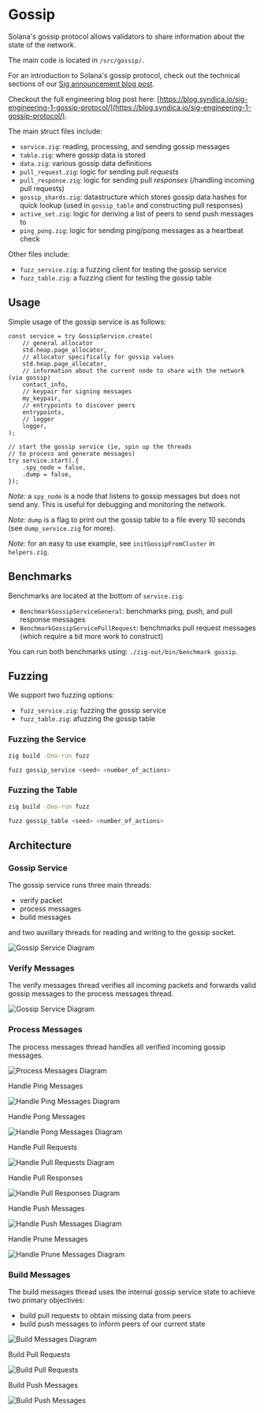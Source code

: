 # Gossip

Solana's gossip protocol allows validators to share information about the state of the network.

The main code is located in `/src/gossip/`.

For an introduction to Solana's gossip protocol, check out the technical sections of our [Sig announcement blog post](https://blog.syndica.io/introducing-sig-by-syndica-an-rps-focused-solana-validator-client-written-in-zig/).

Checkout the full engineering blog post here: [https://blog.syndica.io/sig-engineering-1-gossip-protocol/](https://blog.syndica.io/sig-engineering-1-gossip-protocol/).

The main struct files include:
- `service.zig`: reading, processing, and sending gossip messages
- `table.zig`: where gossip data is stored
- `data.zig`: various gossip data definitions
- `pull_request.zig`: logic for sending pull *requests*
- `pull_response.zig`: logic for sending pull *responses* (/handling incoming pull requests)
- `gossip_shards.zig`: datastructure which stores gossip data hashes for quick lookup (used in `gossip_table` and constructing pull responses)
- `active_set.zig`: logic for deriving a list of peers to send push messages to
- `ping_pong.zig`: logic for sending ping/pong messages as a heartbeat check

Other files include:
- `fuzz_service.zig`: a fuzzing client for testing the gossip service
- `fuzz_table.zig`: a fuzzing client for testing the gossip table

## Usage

Simple usage of the gossip service is as follows:

```zig
const service = try GossipService.create(
    // general allocator
    std.heap.page_allocator,
    // allocator specifically for gossip values
    std.heap.page_allocator,
    // information about the current node to share with the network (via gossip)
    contact_info,
    // keypair for signing messages
    my_keypair,
    // entrypoints to discover peers
    entrypoints,
    // logger
    logger,
);

// start the gossip service (ie, spin up the threads
// to process and generate messages)
try service.start(.{
    .spy_node = false,
    .dump = false,
});
```

*Note:* a `spy_node` is a node that listens to gossip messages but does not send any.
This is useful for debugging and monitoring the network.

*Note:* `dump` is a flag to print out the gossip table to a file every 10 seconds
(see `dump_service.zig` for more).

*Note:* for an easy to use example, see `initGossipFromCluster` in `helpers.zig`.

## Benchmarks

Benchmarks are located at the bottom of `service.zig`:
- `BenchmarkGossipServiceGeneral`: benchmarks ping, push, and pull response
messages
- `BenchmarkGossipServicePullRequest`: benchmarks pull request messages (which require
a bit more work to construct)

You can run both benchmarks using: `./zig-out/bin/benchmark gossip`.

## Fuzzing

We support two fuzzing options:
- `fuzz_service.zig`: fuzzing the gossip service
- `fuzz_table.zig`: afuzzing the gossip table

### Fuzzing the Service

```bash
zig build -Dno-run fuzz

fuzz gossip_service <seed> <number_of_actions>
```

### Fuzzing the Table

```bash
zig build -Dno-run fuzz

fuzz gossip_table <seed> <number_of_actions>
```

## Architecture

### Gossip Service

The gossip service runs three main threads:

- verify packet
- process messages
- build messages

and two auxillary threads for reading and writing to the gossip socket.

<p>
<img alt="Gossip Service Diagram" src="/img/gossip-service.png" style={{width: "800px", margin: "auto"}}></img>
</p>

### Verify Messages
The verify messages thread verifies all incoming packets and forwards valid gossip messages to the process messages thread.
<p>
<img alt="Gossip Service Diagram" src="/img/gossip-service-verify-packets.png" style={{width: "600px", margin: "auto"}}></img>
</p>

### Process Messages
The process messages thread handles all verified incoming gossip messages.
<p>
<img alt="Process Messages Diagram" src="/img/gossip-service-process-messages.png" style={{width: "600px", margin: "auto"}}></img>
</p>

<summary>Handle Ping Messages</summary>
<p>
<img alt="Handle Ping Messages Diagram" src="/img/gossip-service-handle-ping-messages.png" style={{width: "600px", margin: "auto"}}></img>
</p>
<summary>Handle Pong Messages</summary>
<p>
<img alt="Handle Pong Messages Diagram" src="/img/gossip-service-handle-pong-messages.png" style={{width: "600px", margin: "auto"}}></img>
</p>
<summary>Handle Pull Requests</summary>
<p>
<img alt="Handle Pull Requests Diagram" src="/img/gossip-service-handle-pull-requests.png" style={{width: "600px", margin: "auto"}}></img>
</p>
<summary>Handle Pull Responses</summary>
<p>
<img alt="Handle Pull Responses Diagram" src="/img/gossip-service-handle-pull-responses.png" style={{width: "600px", margin: "auto"}}></img>
</p>
<summary>Handle Push Messages</summary>
<p>
<img alt="Handle Push Messages Diagram" src="/img/gossip-service-handle-push-messages.png" style={{width: "600px", margin: "auto"}}></img>
</p>
<summary>Handle Prune Messages</summary>
<p>
<img alt="Handle Prune Messages Diagram" src="/img/gossip-service-handle-prune-messages.png" style={{width: "600px", margin: "auto"}}></img>
</p>

### Build Messages
The build messages thread uses the internal gossip service state to achieve two primary objectives:
- build pull requests to obtain missing data from peers
- build push messages to inform peers of our current state
<p>
<img alt="Build Messages Diagram" src="/img/gossip-service-build-messages.png" style={{width: "600px", margin: "auto"}}></img>
</p>

<summary>Build Pull Requests</summary>
<p>
<img alt="Build Pull Requests" src="/img/gossip-service-build-pull-requests.png" style={{width: "600px", margin: "auto"}}></img>
</p>
<summary>Build Push Messages</summary>
<p>
<img alt="Build Push Messages" src="/img/gossip-service-build-push-messages.png" style={{width: "600px", margin: "auto"}}></img>
</p>
